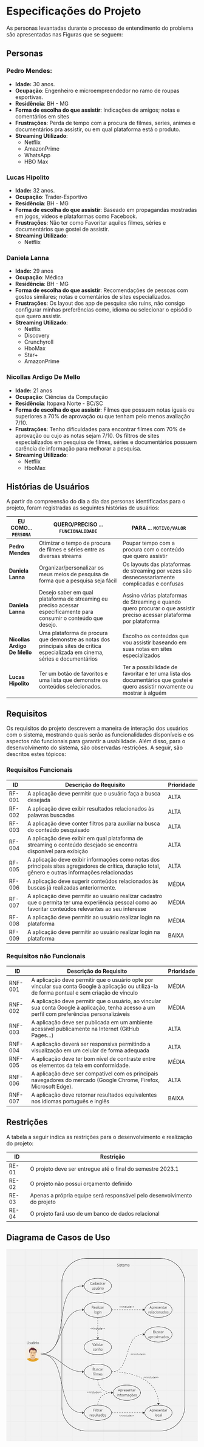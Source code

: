 # Especificações do Projeto

As personas levantadas durante o processo de entendimento do problema são apresentadas nas Figuras que se seguem:


## Personas

### Pedro Mendes:
* <b>Idade:</b> 30 anos. 
* <b>Ocupação</b>: Engenheiro e microempreendedor no ramo de roupas esportivas.
* <b>Residência</b>: BH - MG
* <b>Forma de escolha do que assistir</b>: Indicações de amigos; notas e comentários em sites
* <b>Frustrações</b>: Perda de tempo com a procura de filmes, series, animes e documentários pra assistir, ou em qual plataforma está o produto.
* <b>Streaming Utilizado</b>:
  - Netflix 
  - AmazonPrime 
  - WhatsApp 
  - HBO Max 

### Lucas Hipolito
* <b>Idade:</b> 32 anos. 
* <b>Ocupação</b>: Trader-Esportivo
* <b>Residência</b>: BH - MG
* <b>Forma de escolha do que assistir</b>: Baseado em propagandas mostradas em jogos, videos e plataformas como Facebook.
* <b>Frustrações</b>: Não ter como Favoritar aquiles filmes, séries e documentários que gostei de assistir.
* <b>Streaming Utilizado</b>:
  - Netflix 

### Daniela Lanna
* <b>Idade:</b> 29 anos
* <b>Ocupação</b>: Médica
* <b>Residência</b>: BH - MG
* <b>Forma de escolha do que assistir</b>: Recomendações de pessoas com gostos similares; notas e comentários de sites especializados.
* <b>Frustrações</b>: Os layout dos app de pesquisa são ruins, não consigo configurar minhas preferências como, idioma ou selecionar o episódio que quero assistir.
* <b>Streaming Utilizado</b>:
  - Netflix 
  - Discovery
  - Crunchyroll
  - HboMax
  - Star+
  - AmazonPrime
  

### Nicollas Ardigo De Mello
* <b>Idade:</b> 21 anos
* <b>Ocupação</b>: Ciências da Computação
* <b>Residência</b>: Itopava Norte - BC/SC
* <b>Forma de escolha do que assistir</b>: Filmes que possuem notas iguais ou superiores a 70% de aprovação ou que tenham pelo menos avaliação 7/10.
* <b>Frustrações</b>: Tenho dificuldades para encontrar filmes com 70% de aprovação ou cujo as notas sejam 7/10.
Os filtros de sites especializados em pesquisa de filmes, séries e documentários  possuem carência de informação para melhorar a pesquisa.
* <b>Streaming Utilizado</b>:
  - Netflix 
  - HboMax


## Histórias de Usuários

A partir da compreensão do dia a dia das personas identificadas para o projeto, foram registradas as seguintes histórias de usuários:

|EU COMO... `PERSONA`| QUERO/PRECISO ... `FUNCIONALIDADE` |PARA ... `MOTIVO/VALOR`                 |
|--------------------|------------------------------------|----------------------------------------|
|<b>Pedro Mendes</b>  | Otimizar o tempo de procura de filmes e séries entre as diversas streams | Poupar tempo com a procura com o conteúdo que quero assistir                |
|<b>Daniela Lanna</b>  | Organizar/personalizar os meus meios de pesquisa de forma que a pesquisa seja fácil | Os layouts das plataformas de streaming por vezes são desnecessariamente complicadas e confusas               |
|<b>Daniela Lanna</b>  | Desejo saber em qual plataforma de streaming eu preciso acessar especificamente para consumir o conteúdo que desejo. | Assino várias plataformas de Streaming e quando quero procurar o que assistir preciso acessar plataforma por plataforma|
|<b>Nicollas Ardigo De Mello</b>  | Uma plataforma de procura que demonstre as notas dos principais sites de crítica especializada em cinema, séries e documentários | Escolho os conteúdos que vou assistir baseando em suas notas em sites especializados               |
|<b>Lucas Hipolito</b>  | Ter um botão de favoritos e uma lista que demonstre os conteúdos  selecionados. |Ter a possibilidade de favoritar e ter uma lista dos documentários que gostei e quero assistir novamente ou mostrar à alguém               |

## Requisitos

Os requisitos do projeto descrevem a maneira de interação dos usuários com o sistema, mostrando quais serão as funcionalidades disponíveis e os aspectos não funcionais para garantir a usabilidade. Além disso, para o desenvolvimento do sistema, são observadas restrições. A seguir, são descritos estes tópicos:

### Requisitos Funcionais

|ID    | Descrição do Requisito  | Prioridade |
|------|-----------------------------------------|----|
|RF-001| A aplicação deve permitir que o usuário faça a busca desejada | ALTA | 
|RF-002| A aplicação deve exibir resultados relacionados às palavras buscadas | ALTA |
|RF-003| A aplicação deve conter filtros para auxiliar na busca do conteúdo pesquisado | ALTA |
|RF-004| A aplicação deve exibir em qual plataforma de streaming o conteúdo desejado se encontra disponível para exibição | ALTA |
|RF-005| A aplicação deve exibir informações como notas dos principais sites agregadores de crítica, duração total, gênero e outras informações relacionadas | ALTA |
|RF-006| A aplicação deve sugerir conteúdos relacionados às buscas já realizadas anteriormente. | MÉDIA |
|RF-007| A aplicação deve permitir ao usuário realizar cadastro que o permita ter uma experiência pessoal como ao favoritar conteúdos relevantes ao seu interesse | MÉDIA |
|RF-008| A aplicação deve permitir ao usuário realizar login na plataforma | MÉDIA |
|RF-009| A aplicação deve permitir ao usuário realizar login na plataforma | BAIXA |

### Requisitos não Funcionais

|ID     | Descrição do Requisito  |Prioridade |
|-------|-------------------------|----|
|RNF-001| A aplicação deve permitir que o usuário opte por vincular sua conta Google à aplicação ou utilizá-la de forma pontual e sem criação de vínculo | MÉDIA | 
|RNF-002| A aplicação deve permitir que o usuário, ao vincular sua conta Google à aplicação, tenha acesso a um perfil com preferências personalizáveis |  MÉDIA | 
|RNF-003| A aplicação deve ser publicada em um ambiente acessível publicamente na Internet (GitHub Pages…) |  ALTA | 
|RNF-004| A aplicação deverá ser responsiva permitindo a visualização em um celular de forma adequada |  ALTA |
|RNF-005| A aplicação deve ter bom nível de contraste entre os elementos da tela em conformidade. |  MÉDIA |
|RNF-006| A aplicação deve ser compatível com os principais navegadores do mercado (Google Chrome, Firefox, Microsoft Edge). |  ALTA |
|RNF-007| A aplicação deve retornar resultados equivalentes nos idiomas português e inglês|  BAIXA |

## Restrições

A tabela a seguir indica as restrições para o desenvolvimento e realização do projeto:

|ID| Restrição                                             |
|--|-------------------------------------------------------|
|RE-01| O projeto deve ser entregue até o final do semestre 2023.1 |
|RE-02| O projeto não possui orçamento definido |
|RE-03| Apenas a própria equipe será responsável pelo desenvolvimento do projeto        |
|RE-04| O projeto fará uso de um banco de dados relacional  |

## Diagrama de Casos de Uso

<p align = "center">
<img src="img/DiagramaCasosUso.jpeg" />
 </p>
